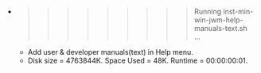 * >>>>>>>>> Running inst-min-win-jwm-help-manuals-text.sh ...
  * Add user & developer manuals(text) in Help menu.
  * Disk size = 4763844K. Space Used = 48K. Runtime = 00:00:00:01.
